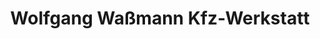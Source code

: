 ---
title: "Wolfgang Waßmann Kfz-Werkstatt"
url: /thuengersheim/wolfgang-wassmann-kfz-werkstatt/
shop: Autowerkstatt
---